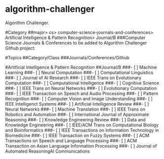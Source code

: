 # algorithm-challenger
Algorithm Challenger.

#Category
##major> cs> computer-science-journals-and-conferences> Artificial Intelligence & Pattern Recognition> Journal/B
###Computer Science Journals & Conferences to be added to Algorithm Challenger Github project:

#Topics
##Category/Class
###Journals/Conferences/Github

#Artificial Intelligence & Pattern Recognition
##Journal/B
###- [ ] Machine Learning
###- [ ] Neural Computation
###- [ ] Computational Linguistics
###- [ ] Journal of AI Research
###- [ ] IEEE Trans on Evolutionary Computation
###- [ ] Computational Intelligence
###- [ ] Cognitive Science
###- [ ] IEEE Trans on Neural Networks
###- [ ] Evolutionary Computation
###- [ ] IEEE Transaction on Speech and Audio Processing
###- [ ] Pattern Recognition
###- [ ] Computer Vision and Image Understanding
###- [ ] IEEE Intelligenct Systems
###- [ ] Artificial Intelligence Review
###- [ ] Neural Networks
###- [ ] Machine Translation
###- [ ] IEEE Trans on Robotics and Automation
###- [ ] International Journal of Approximate Reasoning
###- [ ] Knowledge Engineering Review
###- [ ] Data and Knowledge Engineering
###- [ ] IEEE/ACM Trans on Computational Biology and Bioinformatics
###- [ ] IEEE Transactions on Information Technology in Biomedicine
###- [ ] IEEE Transaction on Fuzzy Systems
###- [ ] ACM Transactions on Speech and Language Processing
###- [ ] ACM Transaction on Asian Language Information Processing
###- [ ] Journal of Automated ReasoningAI Communications


